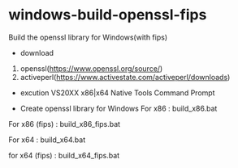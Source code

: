 # windows-build-openssl-fips
Build the openssl library for Windows(with fips)

- download
1. openssl(https://www.openssl.org/source/)
2. activeperl(https://www.activestate.com/activeperl/downloads)

- excution
 VS20XX x86|x64 Native Tools Command Prompt

- Create openssl library for Windows
 For x86 : build_x86.bat

 For x86 (fips) : build_x86_fips.bat

 For x64 : build_x64.bat

 for x64 (fips) : build_x64_fips.bat
